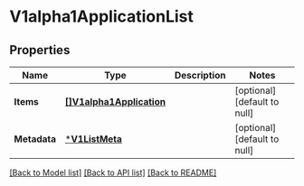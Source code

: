 # V1alpha1ApplicationList

## Properties
Name | Type | Description | Notes
------------ | ------------- | ------------- | -------------
**Items** | [**[]V1alpha1Application**](v1alpha1Application.md) |  | [optional] [default to null]
**Metadata** | [***V1ListMeta**](v1ListMeta.md) |  | [optional] [default to null]

[[Back to Model list]](../README.md#documentation-for-models) [[Back to API list]](../README.md#documentation-for-api-endpoints) [[Back to README]](../README.md)


